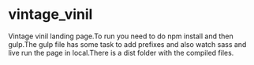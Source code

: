 # vintage_vinil
Vintage vinil landing page.To run you need to do npm install and then gulp.The gulp file has some task to add prefixes and also watch sass and live run the page in local.There is a dist folder with the compiled files.
